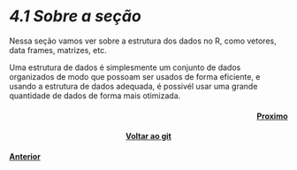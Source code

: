 <h1><b><i>4.1 Sobre a seção</i></b></h1>

<p>Nessa seção vamos ver sobre a estrutura dos dados no R, como vetores, data frames, matrizes, etc.</p>
<p>Uma estrutura de dados é simplesmente um conjunto de dados organizados de modo que possoam ser usados de forma eficiente, e usando a estrutura de dados adequada, é possivél usar uma grande quantidade de dados de forma mais otimizada.</p>

<h4 align="Right"><a href="https://github.com/SaLandini/r4noobs/blob/master/estrutura_dados/vetores.md">Proximo</a></h4>
<h4 align="Center"><a href="https://github.com/SaLandini/r4noobs">Voltar ao git</a></h4>
<h4><a href="https://github.com/SaLandini/r4noobs/blob/master/r/operadores_diver.md">Anterior</a></h4>